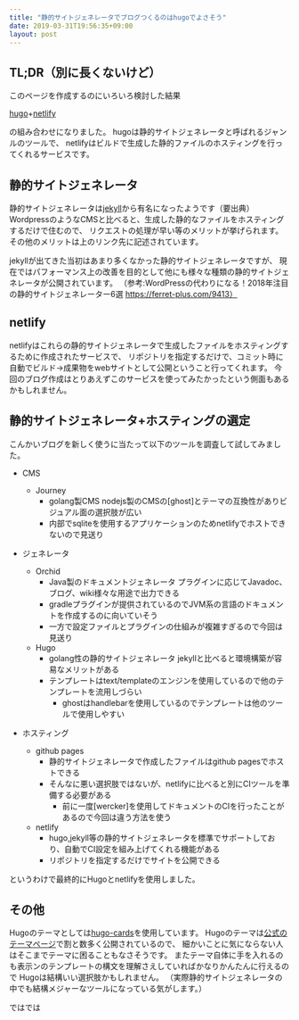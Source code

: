```yaml
---
title: "静的サイトジェネレータでブログつくるのはhugoでよさそう"
date: 2019-03-31T19:56:35+09:00
layout: post
---
```



TL;DR（別に長くないけど）
----


このページを作成するのにいろいろ検討した結果

[hugo]()+[netlify]()

の組み合わせになりました。
hugoは静的サイトジェネレータと呼ばれるジャンルのツールで、
netlifyはビルドで生成した静的ファイルのホスティングを行ってくれるサービスです。



静的サイトジェネレータ
---

静的サイトジェネレータは[jekyll](https://jekylltips-ja.github.io/)から有名になったようです（要出典）
WordpressのようなCMSと比べると、生成した静的なファイルをホスティングするだけで住むので、
リクエストの処理が早い等のメリットが挙げられます。
その他のメリットは上のリンク先に記述されています。


jekyllが出てきた当初はあまり多くなかった静的サイトジェネレータですが、
現在ではパフォーマンス上の改善を目的として他にも様々な種類の静的サイトジェネレータが公開されています。
（参考:WordPressの代わりになる！2018年注目の静的サイトジェネレーター6選 https://ferret-plus.com/9413）


netlify
---

netlifyはこれらの静的サイトジェネレータで生成したファイルをホスティングするために作成されたサービスで、
リポジトリを指定するだけで、コミット時に自動でビルド→成果物をwebサイトとして公開ということ行ってくれます。
今回のブログ作成はとりあえずこのサービスを使ってみたかったという側面もあるかもしれません。



静的サイトジェネレータ+ホスティングの選定
---

こんかいブログを新しく使うに当たって以下のツールを調査して試してみました。

- CMS
  - Journey
    - golang製CMS nodejs製のCMSの[ghost]とテーマの互換性がありビジュアル面の選択肢が広い
    - 内部でsqliteを使用するアプリケーションのためnetlifyでホストできないので見送り
- ジェネレータ
  - Orchid
    - Java製のドキュメントジェネレータ プラグインに応じてJavadoc、ブログ、wiki様々な用途で出力できる
    - gradleプラグインが提供されているのでJVM系の言語のドキュメントを作成するのに向いていそう
    - 一方で設定ファイルとプラグインの仕組みが複雑すぎるので今回は見送り
  - Hugo
    - golang性の静的サイトジェネレータ jekyllと比べると環境構築が容易なメリットがある
    - テンプレートはtext/templateのエンジンを使用しているので他のテンプレートを流用しづらい
      - ghostはhandlebarを使用しているのでテンプレートは他のツールで使用しやすい

- ホスティング
  - github pages
    - 静的サイトジェネレータで作成したファイルはgithub pagesでホストできる
    - そんなに悪い選択肢ではないが、netlifyに比べると別にCIツールを準備する必要がある
      - 前に一度[wercker]を使用してドキュメントのCIを行ったことがあるので今回は違う方法を使う
  - netlify
    - hugo,jekyll等の静的サイトジェネレータを標準でサポートしており、自動でCI設定を組み上げてくれる機能がある
    - リポジトリを指定するだけでサイトを公開できる

というわけで最終的にHugoとnetlifyを使用しました。

その他
---

Hugoのテーマとしては[hugo-cards](https://themes.gohugo.io/hugo-cards/)を使用しています。
Hugoのテーマは[公式のテーマページ](https://themes.gohugo.io/)で割と数多く公開されているので、
細かいことに気にならない人はそこまでテーマに困ることもなさそうです。
またテーマ自体に手を入れるのも表示ンのテンプレートの構文を理解さえしていればかなりかんたんに行えるので
Hugoは結構いい選択肢かもしれません。
（実際静的サイトジェネレータの中でも結構メジャーなツールになっている気がします。）


ではでは

